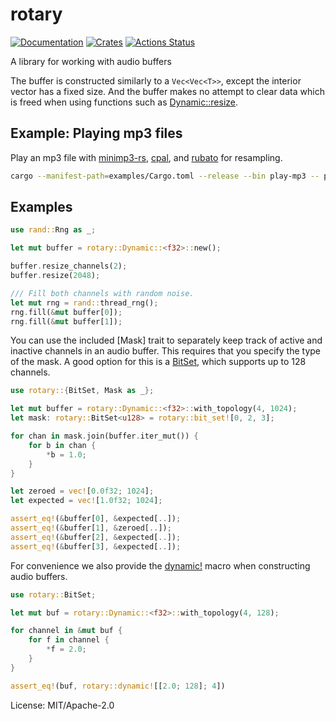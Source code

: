 # rotary

[![Documentation](https://docs.rs/rotary/badge.svg)](https://docs.rs/rotary)
[![Crates](https://img.shields.io/crates/v/rotary.svg)](https://crates.io/crates/rotary)
[![Actions Status](https://github.com/udoprog/rotary/workflows/Rust/badge.svg)](https://github.com/udoprog/rotary/actions)

A library for working with audio buffers

The buffer is constructed similarly to a `Vec<Vec<T>>`, except the interior
vector has a fixed size. And the buffer makes no attempt to clear data which
is freed when using functions such as [Dynamic::resize].

## Example: Playing mp3 files

Play an mp3 file with [minimp3-rs], [cpal], and [rubato] for resampling.

```bash
cargo --manifest-path=examples/Cargo.toml --release --bin play-mp3 -- path/to/file.mp3
```

## Examples

```rust
use rand::Rng as _;

let mut buffer = rotary::Dynamic::<f32>::new();

buffer.resize_channels(2);
buffer.resize(2048);

/// Fill both channels with random noise.
let mut rng = rand::thread_rng();
rng.fill(&mut buffer[0]);
rng.fill(&mut buffer[1]);
```

You can use the included [Mask] trait to separately keep track of active and
inactive channels in an audio buffer. This requires that you specify the
type of the mask. A good option for this is a [BitSet<u128>], which supports
up to 128 channels.

```rust
use rotary::{BitSet, Mask as _};

let mut buffer = rotary::Dynamic::<f32>::with_topology(4, 1024);
let mask: rotary::BitSet<u128> = rotary::bit_set![0, 2, 3];

for chan in mask.join(buffer.iter_mut()) {
    for b in chan {
        *b = 1.0;
    }
}

let zeroed = vec![0.0f32; 1024];
let expected = vec![1.0f32; 1024];

assert_eq!(&buffer[0], &expected[..]);
assert_eq!(&buffer[1], &zeroed[..]);
assert_eq!(&buffer[2], &expected[..]);
assert_eq!(&buffer[3], &expected[..]);
```

For convenience we also provide the [dynamic!] macro when constructing
audio buffers.

```rust
use rotary::BitSet;

let mut buf = rotary::Dynamic::<f32>::with_topology(4, 128);

for channel in &mut buf {
    for f in channel {
        *f = 2.0;
    }
}

assert_eq!(buf, rotary::dynamic![[2.0; 128]; 4])
```

[play-mp3]: https://github.com/udoprog/rotary/tree/main/examples/src/bin/play-mp3.rs
[minimp3-rs]: https://github.com/germangb/minimp3-rs
[cpal]: https://github.com/RustAudio/cpal
[rubato]: https://github.com/HEnquist/rubato
[Dynamic::resize]: https://docs.rs/rotary/0/rotary/dynamic/struct.Dynamic.html#method.resize
[BitSet<u128>]: https://docs.rs/rotary/0/rotary/bit_set/struct.BitSet.html
[dynamic!]: https://docs.rs/rotary/0/rotary/macros/macro.dynamic.html

License: MIT/Apache-2.0
